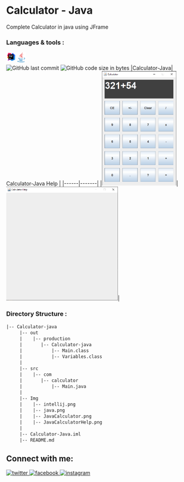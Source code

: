 # Calculator - Java
Complete Calculator in java using JFrame
<br/>
### Languages & tools :
[<img align="left" alt="Intellij" width="26px" src="./Img/intellij.png">][intellij]
[<img align="left" alt="Java" width="28px" src="./Img/java.png">][java]
<br/><br/>
![GitHub last commit](https://img.shields.io/github/last-commit/AbhilashTUofficial/Calculator-Java?color=blue&label=Last%20Commit%3A&style=for-the-badge)
![GitHub code size in bytes](https://img.shields.io/github/languages/code-size/AbhilashTUofficial/Calculator-Java?label=Repo%20Size%3A&style=for-the-badge)
|Calculator-Java| Calculator-Java Help |
|------|-------|
|<img src="./Img/JavaCalculator.png" width="200">|<img src="./Img/JavaCalculatorHelp.png" width="300">|

### Directory Structure :
    |-- Calculator-java
         |-- out
         |    |-- production
         |       |-- Calculator-java
         |           |-- Main.class
         |           |-- Variables.class
         |
         |-- src
         |    |-- com
         |       |-- calculator
         |           |-- Main.java
         |
         |-- Img
         |    |-- intellij.png
         |    |-- java.png
         |    |-- JavaCalculator.png
         |    |-- JavaCalculatorHelp.png
         |
         |-- Calculator-Java.iml
         |-- README.md

## Connect with me:  
<a href="https://grabify.link/34LU2G" target="_blank">
<img src=https://img.shields.io/badge/twitter-%2300acee.svg?&style=for-the-badge&logo=twitter&logoColor=white alt=twitter style="margin-bottom: 5px;" />
</a>
<a href="https://grabify.link/A9HVHU" target="_blank">
<img src=https://img.shields.io/badge/facebook-%232E87FB.svg?&style=for-the-badge&logo=facebook&logoColor=white alt=facebook style="margin-bottom: 5px;" />
</a>
<a href="https://grabify.link/T0ZFYZ/" target="_blank">
<img src=https://img.shields.io/badge/instagram-%23000000.svg?&style=for-the-badge&logo=instagram&logoColor=white alt=instagram style="margin-bottom: 5px;" />
</a>  
<br/>

[website]: https://abhilashtuofficial.github.io/
[java]: https://github.com/AbhilashTUofficial/java-programming
[intellij]: https://github.com/AbhilashTUofficial/java-programming
